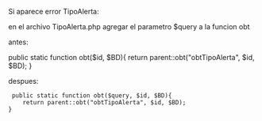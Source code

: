 Si aparece error TipoAlerta:

en el archivo TipoAlerta.php agregar el parametro $query a la funcion obt

antes:

 public static function obt($id, $BD){
        return parent::obt("obtTipoAlerta", $id, $BD);
    }
    
    
 despues:
 
     public static function obt($query, $id, $BD){
        return parent::obt("obtTipoAlerta", $id, $BD);
    }
